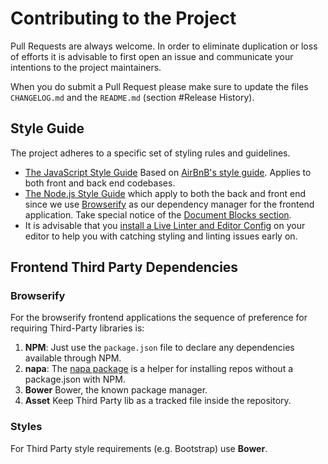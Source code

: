 # Contributing to the Project

Pull Requests are always welcome. In order to eliminate duplication or loss of efforts it is advisable to first open an issue and communicate your intentions to the project maintainers.

When you do submit a Pull Request please make sure to update the files `CHANGELOG.md` and the `README.md` (section #Release History).

## Style Guide

The project adheres to a specific set of styling rules and guidelines.

* [The JavaScript Style Guide](https://github.com/thanpolas/Practice/blob/master/JavaScript-Style-Guide.md) Based on [AirBnB's style guide](https://github.com/airbnb/javascript). Applies to both front and back end codebases.
* [The Node.js Style Guide](https://github.com/thanpolas/Practice/blob/master/Node.js.md) which apply to both the back and front end since we use [Browserify](http://browserify.org/) as our dependency manager for the frontend application. Take special notice of the [Document Blocks section](https://github.com/thanpolas/Practice/blob/master/Node.js.md#docblocks).
* It is advisable that you [install a Live Linter and Editor Config](https://github.com/thanpolas/Practice#tldr-install-live-linter-and-editor-config) on your editor to help you with catching styling and linting issues early on.

## Frontend Third Party Dependencies

### Browserify

For the browserify frontend applications the sequence of preference for requiring Third-Party libraries is:

1. **NPM**: Just use the `package.json` file to declare any dependencies available through NPM.
1. **napa**: The [napa package](https://github.com/shama/napa) is a helper for installing repos without a package.json with NPM.
1. **Bower** Bower, the known package manager.
1. **Asset** Keep Third Party lib as a tracked file inside the repository.


### Styles

For Third Party style requirements (e.g. Bootstrap) use **Bower**.

